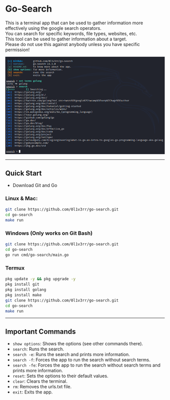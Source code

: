 # Go-Search

This is a terminal app that can be used to gather information more effectively using the google search operators.<br>
You can search for specific keywords, file types, websites, etc.<br>
This tool can be used to gather information about a target.<br>
Please do not use this against anybody unless you have specific permission!<br>

<img src=".github/pic.png" alt="Screenshot">

<hr>

## Quick Start
- Download Git and Go
### Linux & Mac:
```sh
git clone https://github.com/0l1v3rr/go-search.git
cd go-search
make run
```

### Windows (Only works on Git Bash)
```sh
git clone https://github.com/0l1v3rr/go-search.git
cd go-search
go run cmd/go-search/main.go
```

### Termux
```sh
pkg update -y && pkg upgrade -y
pkg install git
pkg install golang
pkg install make
git clone https://github.com/0l1v3rr/go-search.git
cd go-search
make run
```

<hr>

## Important Commands
- `show options`: Shows the options (see other commands there).
- `search`: Runs the search.
- `search -e`: Runs the search and prints more information.
- `search -f`: Forces the app to run the search without search terms.
- `search -fe`: Forces the app to run the search without search terms and prints more information.
- `reset`: Sets the options to their default values.
- `clear`: Clears the terminal.
- `rm`: Removes the urls.txt file.
- `exit`: Exits the app.
